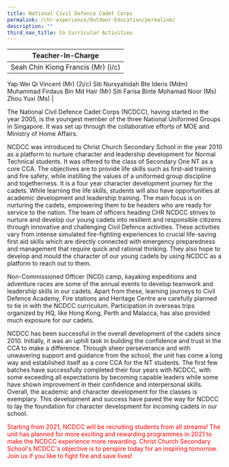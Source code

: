 ```yaml
---
title: National Civil Defence Cadet Corps
permalink: /chr-experience/Outdoor-Education/permalink/
description: ""
third_nav_title: Co Curricular Activities
---
```




| Teacher-In-Charge | 
| -------- | 
| Seah Chin Kiong Francis (Mr) (i/c)
Yap Wei Qi Vincent (Mr) (2i/c)
Siti Nursyahidah Bte Ideris (Mdm)
Muhammad Firdaus Bin Md Hair (Mr)
Siti Farisa Binte Mohamad Noor (Ms)
Zhou Yuxi (Ms)
| 

The National Civil Defence Cadet Corps (NCDCC), having started in the year 2005, is the youngest member of the three National Uniformed Groups in Singapore. It was set up through the collaborative efforts of MOE and Ministry of Home Affairs.

NCDCC was introduced to Christ Church Secondary School in the year 2010 as a platform to nurture character and leadership development for Normal Technical students. It was offered to the class of Secondary One NT as a core CCA.  The objectives are to provide life skills such as first-aid training and fire safety, while instilling the values of a uniformed group discipline and togetherness. It is a four year character development journey for the cadets. While learning the life skills, students will also have opportunities at academic development and leadership training. The main focus is on nurturing the cadets, empowering them to be headers who are ready for service to the nation.
The team of officers heading CHR NCDCC strives to nurture and develop our young cadets into resilient and responsible citizens through innovative and challenging Civil Defence activities. These activities vary from intense simulated fire-fighting experiences to crucial life-saving first aid skills which are directly connected with emergency preparedness and management that require quick and rational thinking. They also hope to develop and mould the character of our young cadets by using NCDCC as a platform to reach out to them.

Non-Commissioned Officer (NCO) camp, kayaking expeditions and adventure races are some of the annual events to develop teamwork and leadership skills in our cadets. Apart from these, learning journeys to Civil Defence Academy, Fire stations and Heritage Centre are carefully planned to tie in with the NCDCC curriculum. Participation in overseas trips organized by HQ, like Hong Kong, Perth and Malacca, has also provided much exposure for our cadets.

NCDCC has been successful in the overall development of the cadets since 2010. Initially, it was an uphill task in building the confidence and trust in the CCA to make a difference. Through sheer perseverance and with unwavering support and guidance from the school, the unit has come a long way and established itself as a core CCA for the NT students. The first few batches have successfully completed their four years with NCDCC, with some exceeding all expectations by becoming capable leaders while some have shown improvement in their confidence and interpersonal skills. Overall, the academic and character development for the classes is exemplary.  This development and success have paved the way for NCDCC to lay the foundation for character development for incoming cadets in our school.

<FONT COLOR="#ff0000">Starting from 2021, NCDCC will be recruiting students from all streams! The unit has planned for more exciting and rewarding programmes in 2021 to make the NCDCC experience more rewarding. Christ Church Secondary School's NCDCC's objective is to perspire today for an inspiring tomorrow. Join us if you like to fight fire and save lives!